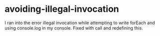 # avoiding-illegal-invocation

I ran into the error illegal invocation while attempting to write forEach and using console.log in my console. Fixed with call and redefining this.
